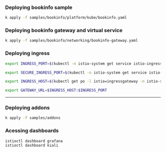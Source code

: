 ### Deploying bookinfo sample

```sh
k apply -f samples/bookinfo/platform/kube/bookinfo.yaml
```

### Deploying bookinfo gateway and virtual service

```sh
k apply -f samples/bookinfo/networking/bookinfo-gateway.yaml
```

### Deploying ingress

```sh
export INGRESS_PORT=$(kubectl -n istio-system get service istio-ingressgateway -o jsonpath='{.spec.ports[?(@.name=="http2")].nodePort}')
```

```sh
export SECURE_INGRESS_PORT=$(kubectl -n istio-system get service istio-ingressgateway -o jsonpath='{.spec.ports[?(@.name=="https")].nodePort}')
```

```sh
export INGRESS_HOST=$(kubectl get po -l istio=ingressgateway -n istio-system -o jsonpath='{.items[0].status.hostIP}')
```

```sh
export GATEWAY_URL=$INGRESS_HOST:$INGRESS_PORT
```

<hr>

### Deploying addons

```sh
k apply -f samples/addons
```

### Acessing dashboards

```sh
istioctl dashboard grafana
istioctl dashboard kiali 
```
